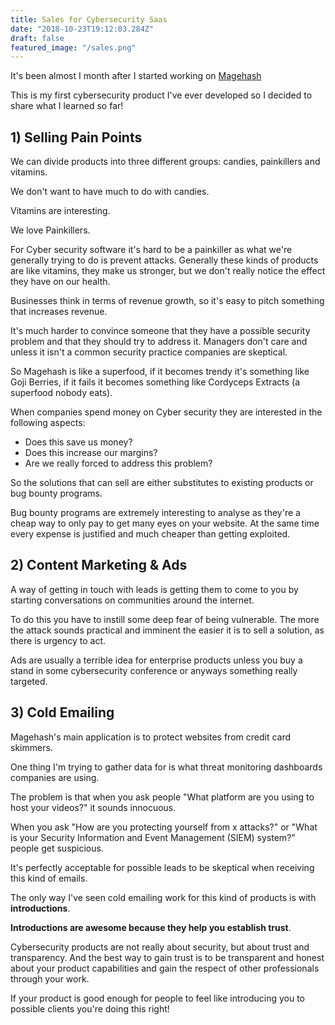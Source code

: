 ```yaml
---
title: Sales for Cybersecurity Saas
date: "2018-10-23T19:12:03.284Z"
draft: false
featured_image: "/sales.png"
---
```


It's been almost I month after I started working on [Magehash](https://magehash.com)

This is my first cybersecurity product I've ever developed so I decided to share what I learned so far!

## 1) Selling Pain Points

We can divide products into three different groups: candies, painkillers and vitamins.

We don't want to have much to do with candies.

Vitamins are interesting.

We love Painkillers.

For Cyber security software it's hard to be a painkiller as what we're generally trying to do is prevent attacks. Generally these kinds of products are like vitamins, they make us stronger, but we don't really notice the effect they have on our health.

Businesses think in terms of revenue growth, so it's easy to pitch something that increases revenue.

It's much harder to convince someone that they have a possible security problem and that they should try to address it. Managers don't care and unless it isn't a common security practice companies are skeptical.

So Magehash is like a superfood, if it becomes trendy it's something like Goji Berries, if it fails it becomes something like Cordyceps Extracts (a superfood nobody eats).

When companies spend money on Cyber security they are interested in the following aspects:

* Does this save us money?
* Does this increase our margins?
* Are we really forced to address this problem?

So the solutions that can sell are either substitutes to existing products or bug bounty programs.

Bug bounty programs are extremely interesting to analyse as they're a cheap way to only pay to get many eyes on your website. At the same time every expense is justified and much cheaper than getting exploited.

## 2) Content Marketing & Ads

A way of getting in touch with leads is getting them to come to you by starting conversations on communities around the internet.

To do this you have to instill some deep fear of being vulnerable. The more the attack sounds practical and imminent the easier it is to sell a solution, as there is urgency to act.

Ads are usually a terrible idea for enterprise products unless you buy a stand in some cybersecurity conference or anyways something really targeted.

## 3) Cold Emailing

Magehash's main application is to protect websites from credit card skimmers.

One thing I'm trying to gather data for is what threat monitoring dashboards companies are using.

The problem is that when you ask people "What platform are you using to host your videos?" it sounds innocuous.

When you ask "How are you protecting yourself from x attacks?" or "What is your Security Information and Event Management (SIEM) system?" people get suspicious.

It's perfectly acceptable for possible leads to be skeptical when receiving this kind of emails.

The only way I've seen cold emailing work for this kind of products is with **introductions**.

**Introductions are awesome because they help you establish trust**.

Cybersecurity products are not really about security, but about trust and transparency. And the best way to gain trust is to be transparent and honest about your product capabilities and gain the respect of other professionals through your work.

If your product is good enough for people to feel like introducing you to possible clients you're doing this right!